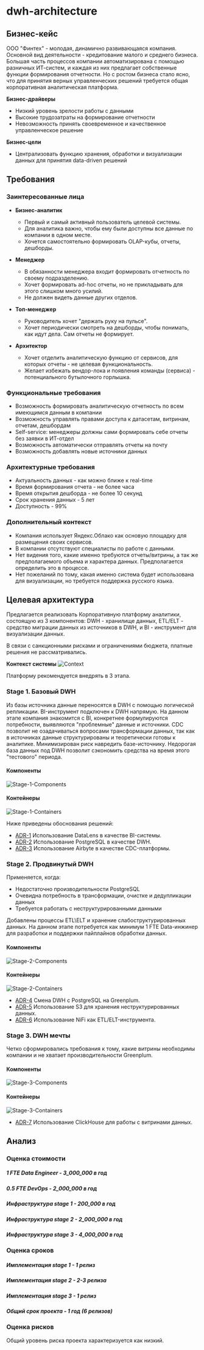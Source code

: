 # dwh-architecture

## Бизнес-кейс

ООО "Финтех" - молодая, динамично развивающаяся компания. Основной вид деятельности - кредитование малого и среднего бизнеса. Большая часть процессов компании автоматизирована с помощью разничных ИТ-систем, и каждая из них предлагает собственные функции формирования отчетности. Но с ростом бизнеса стало ясно, что для принятия верных управленческих решений требуется общая корпоративная аналитическая платформа.

**Бизнес-драйверы**

 * Низкий уровень зрелости работы с данными
 * Высокие трудозатраты на формирование отчетности
 * Невозможность принять своевременное и качественное управленческое решение

**Бизнес-цели**

 * Централизовать функцию хранения, обработки и визуализации данных для принятия data-driven решений

## Требования

### Заинтересованные лица

* **Бизнес-аналитик**
  - Первый и самый активный пользователь целевой системы. 
  - Для аналитика важно, чтобы ему были доступны все данные по компании в одном месте.
  - Хочется самостоятельно формировать OLAP-кубы, отчеты, дешборды.

* **Менеджер**
  - В обязанности менеджера входит формировать отчетность по своему подразделению.
  - Хочет формировать ad-hoc отчеты, но не прикладывать для этого слишком много усилий.
  - Не должен видеть данные других отделов.
  
* **Топ-менеджер**
  - Руководитель хочет "держать руку на пульсе".
  - Хочет периодически смотреть на дешборды, чтобы понимать, как идут дела. Сам отчеты не формирует.
  
* **Архитектор**
  - Хочет отделить аналитическую функцию от сервисов, для которых отчеты - не целевая функциональность.
  - Желает избежать вендор-лока и появления команды (сервиса) - потенциального бутылочного горлышка.
  
  
### Функциональные требования

* Возможность формировать аналитическую отчетность по всем имеющимся данным в компании
* Возможность управлять правами доступа к датасетам, витринам, отчетам, дешбордам
* Self-service: менеджеры должны сами формировать себе отчеты без заявки в ИТ-отдел
* Возможность автоматически отправлять отчеты на почту
* Возможность добавлять новые источники данных

### Архитектурные требования

* Актуальность данных - как можно ближе к real-time
* Время формирования отчета - не более часа
* Время открытия дешборда - не более 10 секунд
* Срок хранения данных - 5 лет
* Доступность - 99%


### Дополнительный контекст

* Компания использует Яндекс.Облако как основую площадку для размещения своих сервисов.
* В компании отсутствуют специалисты по работе с данными.
* Нет видения того, какие именно требуются отчеты/витрины, а так же предполагаемого объема и характера данных. Предполагается определить это в процессе.
* Нет пожеланий по тому, какая именно система будет использована для визуализации, но требуется поддержка русского языка.

## Целевая архитектура

Предлагается реализовать Корпоративную платформу аналитики, состоящую из 3 компонентов: DWH - хранилище данных, ETL/ELT - средство миграции данных из источников в DWH, и BI - инструмент для визуализации данных.

В связи с санкционными рисками и ограничениями бюджета, платные решения не рассматривались.

**Контекст системы**
![Context](images/context.png "Контекстная диаграмма")

Платформу рекомендуется внедрять в 3 этапа.

### Stage 1. Базовый DWH

Из базы источника данные переносятся в DWH с помощью логической репликации. BI-инструмент подключен к DWH напрямую.
На данном этапе компания знакомится с BI, конкретнее формулируются потребности, выявляются "проблемные" данные и источники.
CDC позволит не озадачиваться вопросами трансформации данных, так как в источниках данные структурированы и теоретически готовы к аналитике.
Минимизирован риск навредить базе-источнику. Недорогая база данных под DWH позволит сэкономить средства на время этого "тестового" периода.

#### Компоненты
![Stage-1-Components](images/stage-1-components.png "Компоненты stage 1")
#### Контейнеры
![Stage-1-Containers](images/stage-1-containers.png "Контейнеры stage 1")

Ниже приведены обоснования решений:

 - [ADR-1](ADR/ADR-1-datalens.md) Использование DataLens в качестве BI-системы.
 - [ADR-2](ADR/ADR-2-postgresql.md) Использование PostgreSQL в качестве DWH.
 - [ADR-3](ADR/ADR-3-airbyte.md) Использование Airbyte в качестве CDC-платформы.
 
 
### Stage 2. Продвинутый DWH

Применяется, когда:
* Недостаточно производительности PostgreSQL
* Очевидна потребность в трансформации, очистке и дедупликации данных
* Требуется работать с неструктурированными данными

Добавлены процессы ETL\ELT и хранение слабоструктурированных данных. На данном этапе потребуется как минимум 1 FTE Data-инжинер для разработки и поддержки пайплайнов обработки данных.

#### Компоненты
![Stage-2-Components](images/stage-2-components.png "Компоненты stage 2")
#### Контейнеры
![Stage-2-Containers](images/stage-2-containers.png "Контейнеры stage 2")


 - [ADR-4](ADR/ADR-4-greenplum.md) Смена DWH с PostgreSQL на Greenplum.
 - [ADR-5](ADR/ADR-5-s3.md) Использование S3 для хранения неструктурированных данных.
 - [ADR-6](ADR/ADR-6-nifi.md) Использование NiFi как ETL/ELT-инструмента.

### Stage 3. DWH мечты

Четко сформировались требования к тому, какие витрины необходимы компании и не хватает производительности Greenplum.

#### Компоненты
![Stage-3-Components](images/stage-3-components.png "Компоненты stage 3")
#### Контейнеры
![Stage-3-Containers](images/stage-2-containers.png "Компоненты stage 3")


 - [ADR-7](ADR/ADR-7-clickhouse.md) Использование ClickHouse для работы с витринами данных.
 
 
## Анализ

### Оценка стоимости

##### 1 FTE Data Engineer - 3_000_000 в год
##### 0.5 FTE DevOps - 2_000_000 в год
##### Инфраструктура stage 1 - 200_000 в год
##### Инфраструктура stage 2 - 2_000_000 в год
##### Инфраструктура stage 3 - 4_000_000 в год

### Оценка сроков

##### Имплементация stage 1 - 1 релиз
##### Имплементация stage 2 - 2-3 релиза
##### Имплементация stage 3 - 1 релиз

##### Общий срок проекта - 1 год (6 релизов)

### Оценка рисков

Общий уровень риска проекта характеризуется как низкий.
 
 
